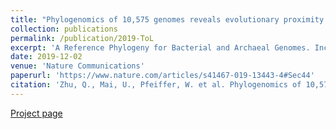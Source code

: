 ```yaml
---
title: "Phylogenomics of 10,575 genomes reveals evolutionary proximity between domains Bacteria and Archaea"
collection: publications
permalink: /publication/2019-ToL
excerpt: 'A Reference Phylogeny for Bacterial and Archaeal Genomes. Including 10,575 genomes of Bacteria and Archaea using 381 marker genes.'
date: 2019-12-02
venue: 'Nature Communications'
paperurl: 'https://www.nature.com/articles/s41467-019-13443-4#Sec44'
citation: 'Zhu, Q., Mai, U., Pfeiffer, W. et al. Phylogenomics of 10,575 genomes reveals evolutionary proximity between domains Bacteria and Archaea. Nat Commun 10, 5477 (2019). https://doi.org/10.1038/s41467-019-13443-4'
---
```


[Project page](https://github.com/qiyunzhu/wol)
